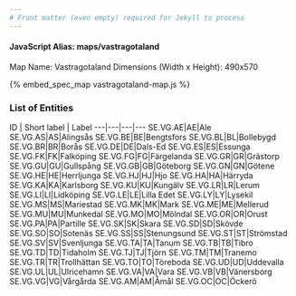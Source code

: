 ```yaml
---
# Front matter (even empty) required for Jekyll to process
---
```


#### JavaScript Alias: maps/vastragotaland

Map Name: Vastragotaland
Dimensions (Width x Height): 490x570



{% embed_spec_map vastragotaland-map.js %}

### List of Entities

ID | Short label | Label
---|---|---|---
SE.VG.AE|AE|Ale
SE.VG.AS|AS|Alingsås
SE.VG.BE|BE|Bengtsfors
SE.VG.BL|BL|Bollebygd
SE.VG.BR|BR|Borås
SE.VG.DE|DE|Dals-Ed
SE.VG.ES|ES|Essunga
SE.VG.FK|FK|Falköping
SE.VG.FG|FG|Färgelanda
SE.VG.GR|GR|Grästorp
SE.VG.GU|GU|Gullspång
SE.VG.GB|GB|Göteborg
SE.VG.GN|GN|Götene
SE.VG.HE|HE|Herrljunga
SE.VG.HJ|HJ|Hjo
SE.VG.HA|HA|Härryda
SE.VG.KA|KA|Karlsborg
SE.VG.KU|KU|Kungälv
SE.VG.LR|LR|Lerum
SE.VG.LI|LI|Lidköping
SE.VG.LE|LE|Lilla Edet
SE.VG.LY|LY|Lysekil
SE.VG.MS|MS|Mariestad
SE.VG.MK|MK|Mark
SE.VG.ME|ME|Mellerud
SE.VG.MU|MU|Munkedal
SE.VG.MO|MO|Mölndal
SE.VG.OR|OR|Orust
SE.VG.PA|PA|Partille
SE.VG.SK|SK|Skara
SE.VG.SD|SD|Skövde
SE.VG.SO|SO|Sotenäs
SE.VG.SS|SS|Stenungsund
SE.VG.ST|ST|Strömstad
SE.VG.SV|SV|Svenljunga
SE.VG.TA|TA|Tanum
SE.VG.TB|TB|Tibro
SE.VG.TD|TD|Tidaholm
SE.VG.TJ|TJ|Tjörn
SE.VG.TM|TM|Tranemo
SE.VG.TR|TR|Trollhättan
SE.VG.TO|TO|Töreboda
SE.VG.UD|UD|Uddevalla
SE.VG.UL|UL|Ulricehamn
SE.VG.VA|VA|Vara
SE.VG.VB|VB|Vänersborg
SE.VG.VG|VG|Vårgårda
SE.VG.AM|AM|Åmål
SE.VG.OC|OC|Öckerö

